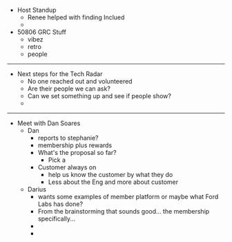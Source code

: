 - Host Standup
	- Renee helped with finding Inclued
	-
- 50806 GRC Stuff
	- vibez
	- retro
	- people
- ---
- Next steps for the Tech Radar
	- No one reached out and volunteered
	- Are their people we can ask?
	- Can we set something up and see if people show?
	-
- ---
- Meet with Dan Soares
	- Dan
		- reports to stephanie?
		- membership plus rewards
		- What's the proposal so far?
			- Pick a
		- Customer always on
			- help us know the customer by what they do
			- Less about the Eng and more about customer
	- Darius
		- wants some examples of member platform or maybe what Ford Labs has done?
		- From the brainstorming that sounds good... the membership specifically...
		-
		-